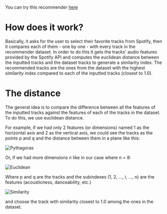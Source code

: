 You can try this recommender [here](http://spotify-recommender.gabrielballesteros.com/home)

# How does it work?
Basically, it asks for the user to select their favorite tracks from Spotify, then it compares each of them - one by one - with every track in the recommender dataset. In order to do this it gets the tracks' audio features provided by the Spotify API and computes the euclidean distance between the inputted tracks and the dataset tracks to generate a similarity index. The recommended tracks are the ones from the dataset with the highest similarity index compared to each of the inputted tracks (closest to 1.0).

# The distance
The general idea is to compare the difference between all the features of the inputted tracks against the features of each of the tracks in the dataset. To do this, we use euclidean distance.

For example, if we had only 2 features (or dimensions) named 1 as the horizontal axis and 2 as the vertical axis, we could see the tracks as the points p and q and the distance between them in a plane like this:

![Pythagoras](http://spotify-recommender.gabrielballesteros.com/static/img/pythagoras.png)

Or, if we had more dimensions n like in our case where n = 8:

![Euclidean](http://spotify-recommender.gabrielballesteros.com/static/img/euclidean_distance.png)

Where p and q are the tracks and the subindexes (1, 2, ..., i, ..., n) are the features (acousticness, danceability, etc.)

![Similarity](http://spotify-recommender.gabrielballesteros.com/static/img/similarity.png)

and choose the track with similarity closest to 1.0 among the ones in the dataset.
